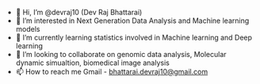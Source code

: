 - 👋 Hi, I’m @devraj10 (Dev Raj Bhattarai)
- 👀 I’m interested in Next Generation Data Analysis and Machine learning models 
- 🌱 I’m currently learning statistics involved in Machine learning and Deep learning 
- 💞️ I’m looking to collaborate on genomic data analysis, Molecular dynamic simualtion, biomedical image analysis
- 📫 How to reach me Gmail - bhattarai.devraj10@gmail.com 

<!---
milanbhattarai1997/milanbhattarai1997 is a ✨ special ✨ repository because its `README.md` (this file) appears on your GitHub profile.
You can click the Preview link to take a look at your changes.
--->
